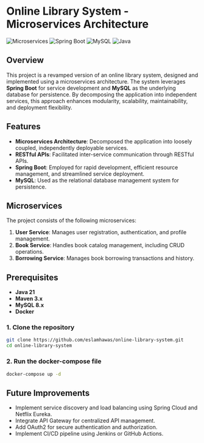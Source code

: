 # Online Library System - Microservices Architecture

![Microservices](https://img.shields.io/badge/Microservices-Enabled-brightgreen)
![Spring Boot](https://img.shields.io/badge/Spring%20Boot-3-brightgreen)
![MySQL](https://img.shields.io/badge/MySQL-8.0-blue)
![Java](https://img.shields.io/badge/Java-21-yellow)

## Overview

This project is a revamped version of an online library system, designed and implemented using a microservices architecture. The system leverages **Spring Boot** for service development and **MySQL** as the underlying database for persistence. By decomposing the application into independent services, this approach enhances modularity, scalability, maintainability, and deployment flexibility.

## Features

- **Microservices Architecture**: Decomposed the application into loosely coupled, independently deployable services.
- **RESTful APIs**: Facilitated inter-service communication through RESTful APIs.
- **Spring Boot**: Employed for rapid development, efficient resource management, and streamlined service deployment.
- **MySQL**: Used as the relational database management system for persistence.

## Microservices

The project consists of the following microservices:

1. **User Service**: Manages user registration, authentication, and profile management.
2. **Book Service**: Handles book catalog management, including CRUD operations.
3. **Borrowing Service**: Manages book borrowing transactions and history.

## Prerequisites

- **Java 21**
- **Maven 3.x**
- **MySQL 8.x**
- **Docker**


### 1. Clone the repository

```bash
git clone https://github.com/eslamhawas/online-library-system.git
cd online-library-system
```
### 2. Run the docker-compose file 

```bash
docker-compose up -d
```

## Future Improvements

- Implement service discovery and load balancing using Spring Cloud and Netflix Eureka.
- Integrate API Gateway for centralized API management.
- Add OAuth2 for secure authentication and authorization.
- Implement CI/CD pipeline using Jenkins or GitHub Actions.


